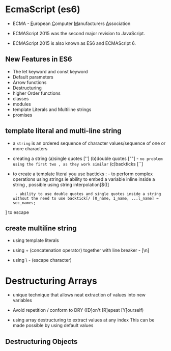 # EcmaScript (es6)

- ECMA - [E]()uropean [C]()omputer [M]()anufacturers [A]()ssociation

- ECMAScript 2015 was the second major revision to JavaScript.

- ECMAScript 2015 is also known as ES6 and ECMAScript 6.

## New Features in ES6
- The let keyword and const keyword
- Default parameters
- Arrow functions
- Destructuring
- higher Order functions
- classes
- modules
- template Literals and Multiline strings
- promises


## template literal and multi-line string

- a `string` is an ordered sequence of character values/sequence of one or more characters

- creating a string
        (a)single quotes ['']
        (b)double quotes [""] - `no problem using the first two , as they work similar`
        (c)backticks [``]

-  to create a template literal you use bacticks : 
        - to perform complex operations using strings ie ability to embed a variable inline inside a string , possible using string interpolation[$()]

        - ability to use double quotes and single quotes inside a string without the need to use backtick[/ [0_name, 1_name, ...l_name] = sec_names;
] to escape



## create multiline string

- using template literals

- using + (concatenation  operator) together with line breaker - [\n]

- using \ - (escape character)


# Destructuring Arrays

- unique technique that allows neat extraction of values into new variables

- Avoid repetition / conform to  DRY ([D]on't [R]epeat [Y]ourself)

- using array destructuring to extract values at any index
This can be made possible by using default values 

## Destructuring Objects






















 